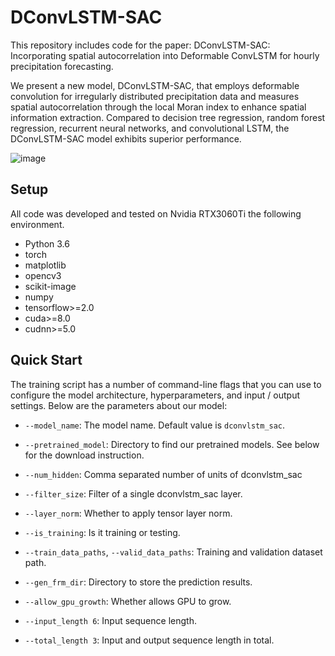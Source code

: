 # DConvLSTM-SAC

This repository includes code for the paper: DConvLSTM-SAC: Incorporating spatial autocorrelation into Deformable ConvLSTM for hourly precipitation forecasting.

We present a new model, DConvLSTM-SAC, that employs deformable convolution for irregularly distributed precipitation data and measures spatial autocorrelation through the local Moran index to enhance spatial information extraction. Compared to decision tree regression, random forest regression, recurrent neural networks, and convolutional LSTM, the DConvLSTM-SAC model exhibits superior performance.

![image](https://github.com/Zxh1024/DConvLSTM/assets/51319967/efa57cc7-2c02-4f17-8e3d-de207cf1ffcd)

## Setup

All code was developed and tested on Nvidia RTX3060Ti the following environment.

- Python 3.6
- torch
- matplotlib 
- opencv3
- scikit-image
- numpy
- tensorflow>=2.0
- cuda>=8.0
- cudnn>=5.0

## Quick Start

The training script has a number of command-line flags that you can use to configure the model architecture, hyperparameters, and input / output settings.
Below are the parameters about our model:

- `--model_name`: The model name. Default value is `dconvlstm_sac`.
- `--pretrained_model`: Directory to find our pretrained models. See below for the download instruction.
- `--num_hidden`: Comma separated number of units of dconvlstm_sac
- `--filter_size`: Filter of a single dconvlstm_sac layer.
- `--layer_norm`: Whether to apply tensor layer norm.

- `--is_training`: Is it training or testing.
- `--train_data_paths`, `--valid_data_paths`: Training and validation dataset path.
- `--gen_frm_dir`: Directory to store the prediction results.
- `--allow_gpu_growth`: Whether allows GPU to grow.
- `--input_length 6`: Input sequence length.
- `--total_length 3`: Input and output sequence length in total.

